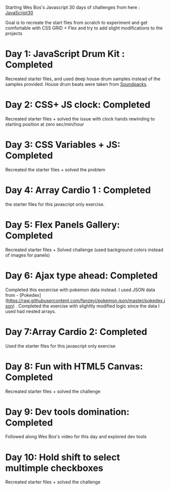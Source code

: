 Starting Wes Bos's Javascript 30 days of challenges from here : [JavaScript30](https://javascript30.com/)

Goal is to recreate the start files from scratch to experiment and get comfortable with CSS GRID + Flex and try to add slight modifications to the projects

# Day 1: JavaScript Drum Kit : Completed
Recreated starter files, and used deep house drum samples instead of the samples provided. House drum beats were taken from [Soundpacks](https://soundpacks.com/free-sound-packs/deep-house-drum-samples/).

# Day 2: CSS+ JS clock: Completed
Recreated starter files + solved the issue with clock hands rewinding to starting position at zero sec/min/hour

# Day 3: CSS Variables + JS: Completed
Recreated the starter files + solved the problem

# Day 4: Array Cardio 1 : Completed
the starter files for this javascript only exercise.

# Day 5: Flex Panels Gallery: Completed
Recreated starter files + Solved challenge (used background colors instead of images for panels)

# Day 6: Ajax type ahead: Completed
Completed this excercise with pokemon data instead. I used JSON data from - [Pokedex] (https://raw.githubusercontent.com/fanzeyi/pokemon.json/master/pokedex.json) . Completed the exercise with slighltly modified logic since the data I used had nested arrays.

# Day 7:Array Cardio 2: Completed
Used the starter files for this javascript only exercise

# Day 8: Fun with HTML5 Canvas: Completed
Recreated starter files + solved the challenge

# Day 9: Dev tools domination: Completed
Followed along Wes Bos's video for this day and explored dev tools

# Day 10: Hold shift to select multimple checkboxes
Recreated starter files + solved the challenge
